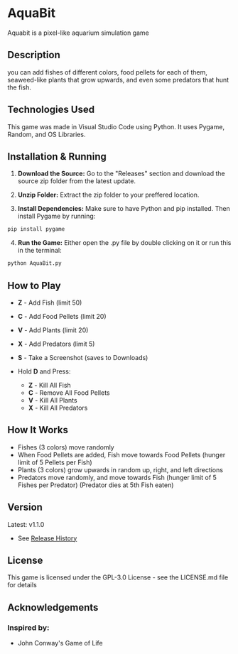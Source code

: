 # AquaBit

Aquabit is a pixel-like aquarium simulation game

## Description

you can add fishes of different colors, food pellets for each of them, seaweed-like plants that grow upwards, and even some predators that hunt the fish.

## Technologies Used

This game was made in Visual Studio Code using Python. It uses Pygame, Random, and OS Libraries.

## Installation & Running
1. **Download the Source:** Go to the "Releases" section and download the source zip folder from the latest update.

2. **Unzip Folder:** Extract the zip folder to your preffered location.

3. **Install Dependencies:** Make sure to have Python and pip installed. Then install Pygame by running:     
 ```bash
 pip install pygame
 ```
4. **Run the Game:** Either open the .py file by double clicking on it or run this in the terminal:
```bash
python AquaBit.py
```

## How to Play
   - **Z** - Add Fish (limit 50)
   - **C** - Add Food Pellets (limit 20)
   - **V** - Add Plants (limit 20)
   - **X** - Add Predators (limit 5)
   - **S** - Take a Screenshot (saves to Downloads)
   - Hold **D** and Press:
     
     - **Z** - Kill All Fish
     - **C** - Remove All Food Pellets
     - **V** - Kill All Plants
     - **X** - Kill All Predators
       
## How It Works
   - Fishes (3 colors) move randomly
   - When Food Pellets are added, Fish move towards Food Pellets (hunger limit of 5 Pellets per Fish)
   - Plants (3 colors) grow upwards in random up, right, and left directions
   - Predators move randomly, and move towards Fish (hunger limit of 5 Fishes per Predator) (Predator dies at 5th Fish eaten)

## Version
Latest: v1.1.0
   - See [Release History](https://github.com/NeilM5/AquaBit/releases) 
    
## License
This game is licensed under the GPL-3.0 License - see the LICENSE.md file for details

## Acknowledgements

### Inspired by:
   - John Conway's Game of Life
